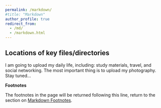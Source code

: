 ```yaml
---
permalink: /markdown/
#title: "Markdown"
author_profile: true
redirect_from: 
  - /md/
  - /markdown.html
---
```


## Locations of key files/directories

I am going to upload my daily life, including: study materials, travel, and social networking. The most important thing is to upload my photography. Stay tuned...

**Footnotes**

The footnotes in the page will be returned following this line, return to the section on <a href="#footnotes">Markdown Footnotes</a>.

